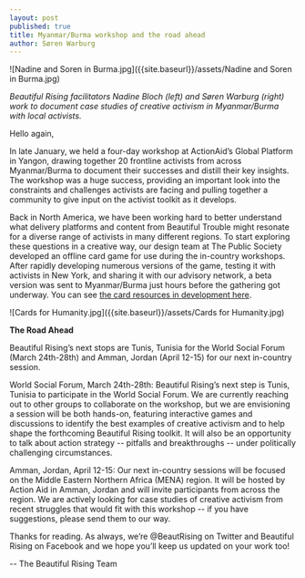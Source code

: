 ```yaml
---
layout: post
published: true
title: Myanmar/Burma workshop and the road ahead
author: Søren Warburg
---
```



![Nadine and Soren in Burma.jpg]({{site.baseurl}}/assets/Nadine and Soren in Burma.jpg)

_Beautiful Rising facilitators Nadine Bloch (left) and Søren Warburg (right) work to document case studies of creative activism in Myanmar/Burma with local activists._


Hello again,

In late January, we held a four-day workshop at ActionAid’s Global Platform in Yangon, drawing together 20 frontline activists from across Myanmar/Burma to document their successes and distill their key insights. The workshop was a huge success, providing an important look into the constraints and challenges activists are facing and pulling together a community to give input on the activist toolkit as it develops.

Back in North America, we have been working hard to better understand what delivery platforms and content from Beautiful Trouble might resonate for a diverse range of activists in many different regions. To start exploring these questions in a creative way, our design team at The Public Society developed an offline card game for use during the in-country workshops. After rapidly developing numerous versions of the game, testing it with activists in New York, and sharing it with our advisory network, a beta version was sent to Myanmar/Burma just hours before the gathering got underway. You can see [the card resources in development here](https://github.com/BeautifulTrouble/Beautiful-Rising-Content/tree/master/card-game).

![Cards for Humanity.jpg]({{site.baseurl}}/assets/Cards for Humanity.jpg)


**The Road Ahead**

Beautiful Rising’s next stops are Tunis, Tunisia for the World Social Forum (March 24th-28th) and Amman, Jordan (April 12-15) for our next in-country session.

World Social Forum, March 24th-28th:
Beautiful Rising’s next step is Tunis, Tunisia to participate in the World Social Forum. We are currently reaching out to other groups to collaborate on the workshop, but we are envisioning a session will be both hands-on, featuring interactive games and discussions to identify the best examples of creative activism and to help shape the forthcoming Beautiful Rising toolkit. It will also be an opportunity to talk about action strategy -- pitfalls and breakthroughs -- under politically challenging circumstances.

Amman, Jordan, April 12-15:
Our next in-country sessions will be focused on the Middle Eastern Northern Africa (MENA) region. It will be hosted by Action Aid in Amman, Jordan and will invite participants from across the region. We are actively looking for case studies of creative activism from recent struggles that would fit with this workshop -- if you have suggestions, please send them to our way.

Thanks for reading. As always, we’re @BeautRising on Twitter and Beautiful Rising on Facebook and we hope you’ll keep us updated on your work too!

 -- The Beautiful Rising Team
